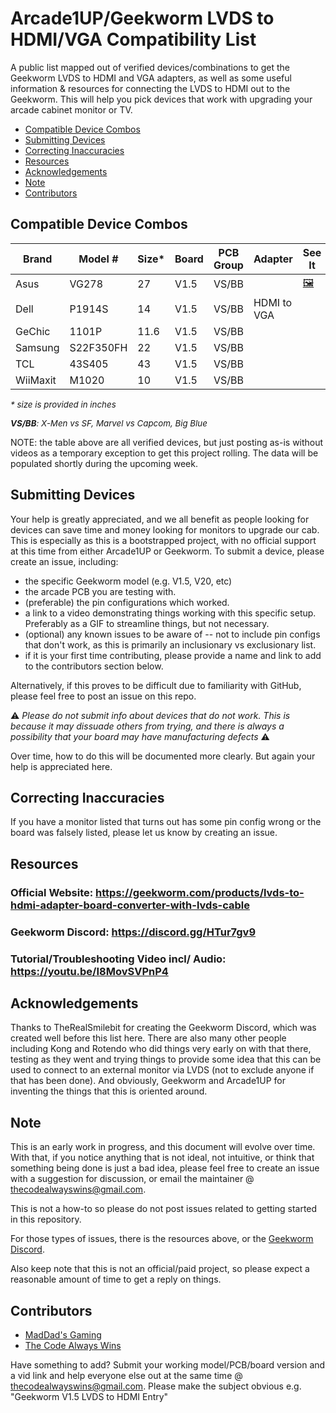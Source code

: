 # Arcade1UP/Geekworm LVDS to HDMI/VGA Compatibility List

A public list mapped out of verified devices/combinations to get the Geekworm LVDS to HDMI and VGA adapters, as well as some useful information & resources for connecting the LVDS to HDMI out to the Geekworm. This will help you pick devices that work with upgrading your arcade cabinet monitor or TV.

- [Compatible Device Combos](#compatible-device-combos)
- [Submitting Devices](#submitting-devices)
- [Correcting Inaccuracies](#correcting-inaccuracy)
- [Resources](#resources)
- [Acknowledgements](#acknowledgements)
- [Note](#note)
- [Contributors](#contributors)


## Compatible Device Combos

| Brand         | Model #              | Size* | Board | PCB Group   | Adapter        | See It | Video  |
| ------------- | -------------------- | ----- | ----- | ----------- | ----------     | ------ | ------
| Asus          | VG278                | 27    | V1.5  | VS/BB       |                | [🖼](./compat-data/v1.5/vs-bb/asus_vg278_v15_vsbb.gif)     | [link](https://www.youtube.com/watch?v=FllN1r_UOLg&t=1242s)
| Dell          | P1914S               | 14    | V1.5  | VS/BB       | HDMI to VGA    |        |        |
| GeChic        | 1101P                | 11.6  | V1.5  | VS/BB       |                |        |        |
| Samsung       | S22F350FH            | 22    | V1.5  | VS/BB       |                |        |        |
| TCL           | 43S405               | 43    | V1.5  | VS/BB       |                |        |        |
| WiiMaxit      | M1020                | 10    | V1.5  | VS/BB       |                |    |

<span style="font-size:10pt;font-style:italic">* size is provided in inches</span>

<span style="font-size:10pt;font-style:italic">**VS/BB**: X-Men vs SF, Marvel vs Capcom, Big Blue</span>

NOTE: the table above are all verified devices, but just posting as-is without videos as a temporary exception
to get this project rolling. The data will be populated shortly during the upcoming week.

## Submitting Devices
Your help is greatly appreciated, and we all benefit as people looking for devices can save time and money looking for monitors to upgrade our cab. This is especially as this is a bootstrapped project, with no official support at this time from either Arcade1UP or Geekworm. To submit a device, please create an issue, including:

- the specific Geekworm model (e.g. V1.5, V20, etc)
- the arcade PCB you are testing with.
- (preferable) the pin configurations which worked.
- a link to a video demonstrating things working with this specific setup. Preferably as a GIF to streamline things, but not necessary.
- (optional) any known issues to be aware of -- not to include pin configs that don't work, as this is primarily an inclusionary vs exclusionary list.
- if it is your first time contributing, please provide a name and link to add to the contributors section below.

Alternatively, if this proves to be difficult due to familiarity with GitHub, please feel free to post an issue on this repo.

⚠ *Please do not submit info about devices that do not work. This is because it may dissuade others from trying, and there is always a possibility that your board may have manufacturing defects* ⚠

Over time, how to do this will be documented more clearly. But again your help is appreciated here.

## Correcting Inaccuracies
If you have a monitor listed that turns out has some pin config wrong or the board was falsely listed, please let us know by creating an issue.

## Resources

### Official Website: https://geekworm.com/products/lvds-to-hdmi-adapter-board-converter-with-lvds-cable

### Geekworm Discord: https://discord.gg/HTur7gv9

### Tutorial/Troubleshooting Video incl/ Audio: https://youtu.be/I8MovSVPnP4


## Acknowledgements

Thanks to TheRealSmilebit for creating the Geekworm Discord, which was created well before this list here. There are also many other people including Kong and Rotendo who did things very early on with that there, testing as they went and trying things to provide some idea that this can be used to connect to an external monitor via LVDS (not to exclude anyone if that has been done). And obviously, Geekworm and Arcade1UP for inventing the things that this is oriented around.

## Note

This is an early work in progress, and this document will evolve over time. With that, if you notice anything that is not ideal, not intuitive, or think that something being done is just a bad idea, please feel free to create an issue with a suggestion for discussion, or email the maintainer @ thecodealwayswins@gmail.com.

This is not a how-to so please do not post issues related to getting started in this repository.

For those types of issues, there is the resources above, or the [Geekworm Discord](https://discord.gg/HTur7gv9).

Also keep note that this is not an official/paid project, so please expect a reasonable amount of time to get a reply on things.

## Contributors

- [MadDad's Gaming](https://www.youtube.com/channel/UCXE89cKW0VKh0Sv5MgC6IrQ)
- [The Code Always Wins](https://www.youtube.com/c/TheCodeAlwaysWins)

Have something to add? Submit your working model/PCB/board version and a vid link and help everyone else out at the same time @ thecodealwayswins@gmail.com.
Please make the subject obvious e.g. "Geekworm V1.5 LVDS to HDMI Entry"